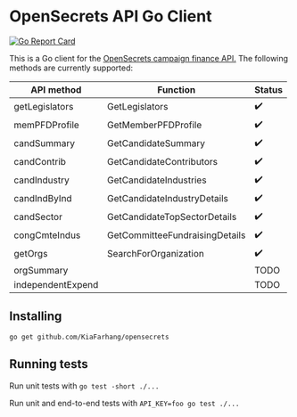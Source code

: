 # OpenSecrets API Go Client

[![Go Report Card](https://goreportcard.com/badge/github.com/KiaFarhang/opensecrets)](https://goreportcard.com/report/github.com/KiaFarhang/opensecrets)

This is a Go client for the [OpenSecrets campaign finance API.](https://www.opensecrets.org/open-data/api) The following methods are currently supported:

| **API method**    | **Function**             | **Status** |
|-------------------|--------------------------|--------|
| getLegislators    | GetLegislators           | :heavy_check_mark:      |
| memPFDProfile     | GetMemberPFDProfile      | :heavy_check_mark:      |
| candSummary       | GetCandidateSummary      | :heavy_check_mark:      |
| candContrib       | GetCandidateContributors | :heavy_check_mark:      |
| candIndustry      | GetCandidateIndustries   | :heavy_check_mark:      |
| candIndByInd      | GetCandidateIndustryDetails | :heavy_check_mark:   |
| candSector        | GetCandidateTopSectorDetails | :heavy_check_mark:   |
| congCmteIndus     | GetCommitteeFundraisingDetails | :heavy_check_mark:   |
| getOrgs           | SearchForOrganization    | :heavy_check_mark:   |
| orgSummary        |                          | TODO   |
| independentExpend |                          | TODO   |

## Installing

`go get github.com/KiaFarhang/opensecrets`

## Running tests

Run unit tests with `go test -short ./...`

Run unit and end-to-end tests with `API_KEY=foo go test ./...`